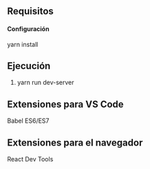 ## Requisitos

#### Configuración

yarn install

## Ejecución

1. yarn run dev-server

## Extensiones para VS Code

Babel ES6/ES7

## Extensiones para el navegador

React Dev Tools
